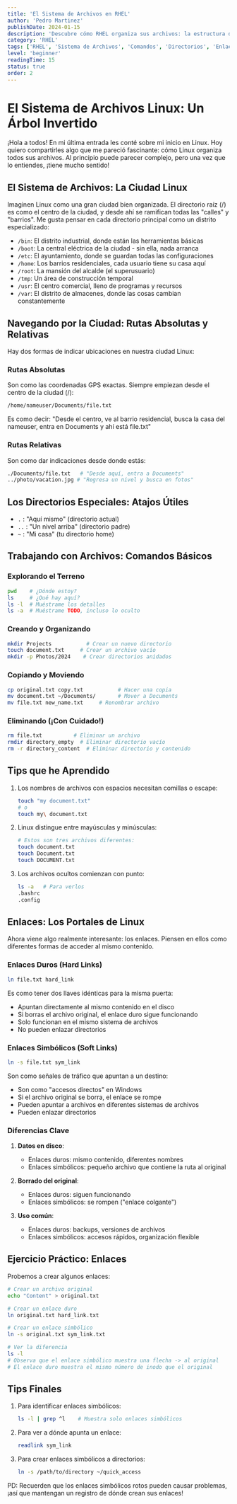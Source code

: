 ```yaml
---
title: 'El Sistema de Archivos en RHEL'
author: 'Pedro Martinez'
publishDate: 2024-01-15
description: 'Descubre cómo RHEL organiza sus archivos: la estructura de directorios, tipos de enlaces y comandos esenciales para la gestión de archivos'
category: 'RHEL'
tags: ['RHEL', 'Sistema de Archivos', 'Comandos', 'Directorios', 'Enlaces']
level: 'beginner'
readingTime: 15
status: true
order: 2
---
```


# El Sistema de Archivos Linux: Un Árbol Invertido

¡Hola a todos! En mi última entrada les conté sobre mi inicio en Linux. Hoy quiero compartirles algo que me pareció fascinante: cómo Linux organiza todos sus archivos. Al principio puede parecer complejo, pero una vez que lo entiendes, ¡tiene mucho sentido!

## El Sistema de Archivos: La Ciudad Linux

Imaginen Linux como una gran ciudad bien organizada. El directorio raíz (/) es como el centro de la ciudad, y desde ahí se ramifican todas las "calles" y "barrios". Me gusta pensar en cada directorio principal como un distrito especializado:

-   `/bin`: El distrito industrial, donde están las herramientas básicas
-   `/boot`: La central eléctrica de la ciudad - sin ella, nada arranca
-   `/etc`: El ayuntamiento, donde se guardan todas las configuraciones
-   `/home`: Los barrios residenciales, cada usuario tiene su casa aquí
-   `/root`: La mansión del alcalde (el superusuario)
-   `/tmp`: Un área de construcción temporal
-   `/usr`: El centro comercial, lleno de programas y recursos
-   `/var`: El distrito de almacenes, donde las cosas cambian constantemente

## Navegando por la Ciudad: Rutas Absolutas y Relativas

Hay dos formas de indicar ubicaciones en nuestra ciudad Linux:

### Rutas Absolutas

Son como las coordenadas GPS exactas. Siempre empiezan desde el centro de la ciudad (/):

```bash
/home/nameuser/Documents/file.txt
```

Es como decir: "Desde el centro, ve al barrio residencial, busca la casa del nameuser, entra en Documents y ahí está file.txt"

### Rutas Relativas

Son como dar indicaciones desde donde estás:

```bash
./Documents/file.txt   # "Desde aquí, entra a Documents"
../photo/vacation.jpg # "Regresa un nivel y busca en fotos"
```

## Los Directorios Especiales: Atajos Útiles

-   `.` : "Aquí mismo" (directorio actual)
-   `..` : "Un nivel arriba" (directorio padre)
-   `~` : "Mi casa" (tu directorio home)

## Trabajando con Archivos: Comandos Básicos

### Explorando el Terreno

```bash
pwd    # ¿Dónde estoy?
ls     # ¿Qué hay aquí?
ls -l  # Muéstrame los detalles
ls -a  # Muéstrame TODO, incluso lo oculto
```

### Creando y Organizando

```bash
mkdir Projects           # Crear un nuevo directorio
touch document.txt     # Crear un archivo vacío
mkdir -p Photos/2024    # Crear directorios anidados
```

### Copiando y Moviendo

```bash
cp original.txt copy.txt           # Hacer una copia
mv document.txt ~/Documents/       # Mover a Documents
mv file.txt new_name.txt     # Renombrar archivo
```

### Eliminando (¡Con Cuidado!)

```bash
rm file.txt          # Eliminar un archivo
rmdir directory_empty  # Eliminar directorio vacío
rm -r directory_content  # Eliminar directorio y contenido
```

## Tips que he Aprendido

1. Los nombres de archivos con espacios necesitan comillas o escape:

    ```bash
    touch "my document.txt"
    # o
    touch my\ document.txt
    ```

2. Linux distingue entre mayúsculas y minúsculas:

    ```bash
    # Estos son tres archivos diferentes:
    touch document.txt
    touch Document.txt
    touch DOCUMENT.txt
    ```

3. Los archivos ocultos comienzan con punto:
    ```bash
    ls -a   # Para verlos
    .bashrc
    .config
    ```

## Enlaces: Los Portales de Linux

Ahora viene algo realmente interesante: los enlaces. Piensen en ellos como diferentes formas de acceder al mismo contenido.

### Enlaces Duros (Hard Links)

```bash
ln file.txt hard_link
```

Es como tener dos llaves idénticas para la misma puerta:

-   Apuntan directamente al mismo contenido en el disco
-   Si borras el archivo original, el enlace duro sigue funcionando
-   Solo funcionan en el mismo sistema de archivos
-   No pueden enlazar directorios

### Enlaces Simbólicos (Soft Links)

```bash
ln -s file.txt sym_link
```

Son como señales de tráfico que apuntan a un destino:

-   Son como "accesos directos" en Windows
-   Si el archivo original se borra, el enlace se rompe
-   Pueden apuntar a archivos en diferentes sistemas de archivos
-   Pueden enlazar directorios

### Diferencias Clave

1. **Datos en disco**:

    - Enlaces duros: mismo contenido, diferentes nombres
    - Enlaces simbólicos: pequeño archivo que contiene la ruta al original

2. **Borrado del original**:

    - Enlaces duros: siguen funcionando
    - Enlaces simbólicos: se rompen ("enlace colgante")

3. **Uso común**:
    - Enlaces duros: backups, versiones de archivos
    - Enlaces simbólicos: accesos rápidos, organización flexible

## Ejercicio Práctico: Enlaces

Probemos a crear algunos enlaces:

```bash
# Crear un archivo original
echo "Content" > original.txt

# Crear un enlace duro
ln original.txt hard_link.txt

# Crear un enlace simbólico
ln -s original.txt sym_link.txt

# Ver la diferencia
ls -l
# Observa que el enlace simbólico muestra una flecha -> al original
# El enlace duro muestra el mismo número de inodo que el original
```

## Tips Finales

1. Para identificar enlaces simbólicos:

    ```bash
    ls -l | grep ^l    # Muestra solo enlaces simbólicos
    ```

2. Para ver a dónde apunta un enlace:

    ```bash
    readlink sym_link
    ```

3. Para crear enlaces simbólicos a directorios:
    ```bash
    ln -s /path/to/directory ~/quick_access
    ```

PD: Recuerden que los enlaces simbólicos rotos pueden causar problemas, ¡así que mantengan un registro de dónde crean sus enlaces!
